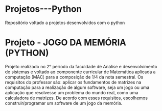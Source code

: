 # Projetos---Python
Repositório voltado a projetos desenvolvidos com o python
# Projeto - JOGO DA MEMÓRIA (PYTHON)
Projeto realizado no 2° período da faculdade de Análise e desenvolvimento de sistemas e
voltado ao componente curricular de Matemática aplicada a computação (MAC) para a composição de 1/4 da nota semestral.
Os requisitos do professor são: aplicar os fundamentos de matrizes na computação para a realização de algum software,
seja um jogo ou uma aplicação que resolvesse um problema do mundo real, como uma calculadora de matrizes.
De acordo com esses requisitos, escolhemos construir/programar um software de um jogo da memória.
